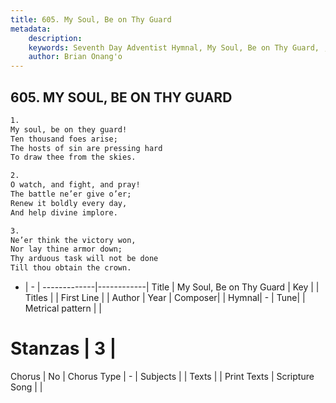 ```yaml
---
title: 605. My Soul, Be on Thy Guard
metadata:
    description: 
    keywords: Seventh Day Adventist Hymnal, My Soul, Be on Thy Guard, , 
    author: Brian Onang'o
---
```



## 605. MY SOUL, BE ON THY GUARD

```txt
1.
My soul, be on they guard!
Ten thousand foes arise;
The hosts of sin are pressing hard
To draw thee from the skies.

2.
O watch, and fight, and pray!
The battle ne’er give o’er;
Renew it boldly every day,
And help divine implore.

3.
Ne’er think the victory won,
Nor lay thine armor down;
Thy arduous task will not be done
Till thou obtain the crown.
```

- |   -  |
-------------|------------|
Title | My Soul, Be on Thy Guard |
Key |  |
Titles |  |
First Line |  |
Author | 
Year | 
Composer|  |
Hymnal|  - |
Tune|  |
Metrical pattern | |
# Stanzas | 3 |
Chorus | No |
Chorus Type | - |
Subjects |  |
Texts |  |
Print Texts | 
Scripture Song |  |
  
